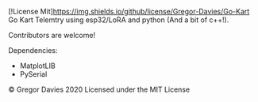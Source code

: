 [!License Mit]https://img.shields.io/github/license/Gregor-Davies/Go-Kart
Go Kart Telemtry using esp32/LoRA and python (And a bit of c++!).

Contributors are welcome!


Dependencies:
- MatplotLIB
- PySerial


© Gregor Davies 2020 Licensed under the MIT License
